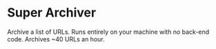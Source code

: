 # Super Archiver
Archive a list of URLs. Runs entirely on your machine with no back-end code. Archives ~40 URLs an hour.
